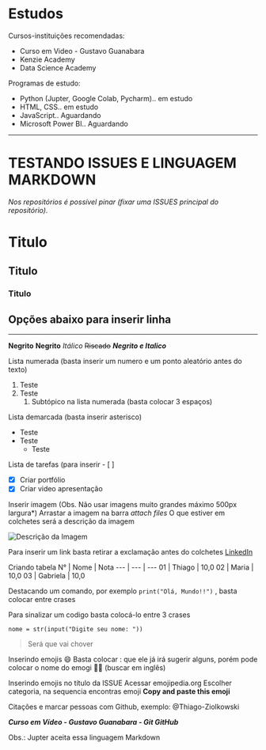 # Estudos

Cursos-instituições recomendadas:
  - Curso em Video - Gustavo Guanabara
  - Kenzie Academy
  - Data Science Academy

Programas de estudo:
   - Python (Jupter, Google Colab, Pycharm).. em estudo
   - HTML, CSS.. em estudo
   - JavaScript.. Aguardando
   - Microsoft Power BI.. Aguardando




---
# TESTANDO ISSUES E LINGUAGEM MARKDOWN

*Nos repositórios é possível pinar (fixar uma ISSUES principal do repositório).*

# Titulo         
## Titulo          
### Titulo

Opções abaixo para inserir linha
---
*** 

**Negrito**
__Negrito__
*Itálico*
~~Riscado~~
__*Negrito e Italico*__

Lista numerada (basta inserir um numero e um ponto aleatório antes do texto)
1. Teste
2. Teste
   1. Subtópico na lista numerada (basta colocar 3 espaços)

Lista demarcada (basta inserir asterisco)
* Teste
* Teste
   * Teste

Lista de tarefas (para inserir - [ ] 
- [x] Criar portfólio
- [x] Criar video apresentação

Inserir imagem (Obs. Não usar imagens muito grandes máximo 500px largura*)
Arrastar a imagem na barra *attach files*
O que estiver em colchetes será a descrição da imagem 

![Descrição da Imagem](https://user-images.githubusercontent.com/80460444/118343463-98e90400-b4ff-11eb-92f5-0a9d197437b4.jpg)

Para inserir um link basta retirar a exclamação antes do colchetes
[LinkedIn](https://www.linkedin.com/in/thiago-ziolkowski-08978225/) 

Criando tabela
N° | Nome | Nota
--- | --- | ---
01 | Thiago | 10,0
02 | Maria | 10,0
03 | Gabriela | 10,0

Destacando um comando, por exemplo `print("Olá, Mundo!!")` , basta colocar entre crases

Para sinalizar um codigo basta colocá-lo entre 3 crases 
```
nome = str(input("Digite seu nome: "))
```

> Será que vai chover
> 

Inserindo emojis 😄
Basta colocar : que ele já irá sugerir alguns, porém pode colocar o nome do emogi  ✋🏻 (buscar em inglês)

Inserindo emojis no título da ISSUE
Acessar emojipedia.org
Escolher categoria, na sequencia encontras emoji     **Copy and paste this emoji**


Citações e marcar pessoas com Github, exemplo:   @Thiago-Ziolkowski  


__*Curso em Vídeo - Gustavo Guanabara - Git GitHub*__


Obs.: Jupter aceita essa linguagem Markdown
